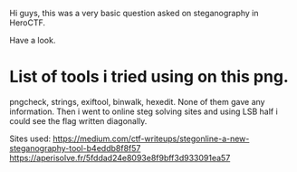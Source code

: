 Hi guys, this was a very basic question asked on steganography in HeroCTF.

Have a look.

# List of tools i tried using on this png.
pngcheck, strings, exiftool, binwalk, hexedit. None of them gave any information. 
Then i went to online steg solving sites and using LSB half i could see the flag written diagonally.

Sites used:
https://medium.com/ctf-writeups/stegonline-a-new-steganography-tool-b4eddb8f8f57
https://aperisolve.fr/5fddad24e8093e8f9bff3d933091ea57
